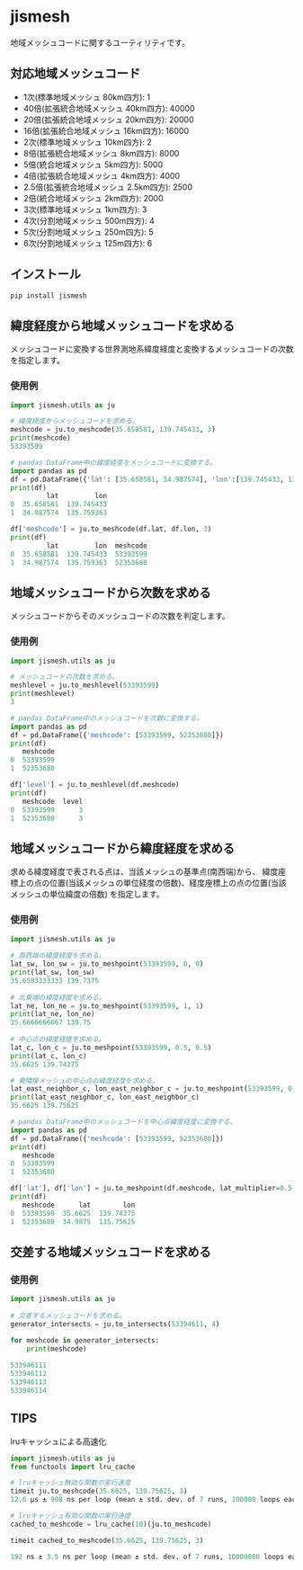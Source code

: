 # jismesh

地域メッシュコードに関するユーティリティです。

## 対応地域メッシュコード
- 1次(標準地域メッシュ 80km四方): 1
- 40倍(拡張統合地域メッシュ 40km四方): 40000
- 20倍(拡張統合地域メッシュ 20km四方): 20000
- 16倍(拡張統合地域メッシュ 16km四方): 16000
- 2次(標準地域メッシュ 10km四方): 2
- 8倍(拡張統合地域メッシュ 8km四方): 8000
- 5倍(統合地域メッシュ 5km四方): 5000
- 4倍(拡張統合地域メッシュ 4km四方): 4000
- 2.5倍(拡張統合地域メッシュ 2.5km四方): 2500
- 2倍(統合地域メッシュ 2km四方): 2000
- 3次(標準地域メッシュ 1km四方): 3
- 4次(分割地域メッシュ 500m四方): 4
- 5次(分割地域メッシュ 250m四方): 5
- 6次(分割地域メッシュ 125m四方): 6

## インストール
```bash
pip install jismesh
```

## 緯度経度から地域メッシュコードを求める

メッシュコードに変換する世界測地系緯度経度と変換するメッシュコードの次数を指定します。

### 使用例
```python
import jismesh.utils as ju

# 緯度経度からメッシュコードを求める。
meshcode = ju.to_meshcode(35.658581, 139.745433, 3)
print(meshcode)
53393599

# pandas DataFrame中の緯度経度をメッシュコードに変換する。
import pandas as pd
df = pd.DataFrame({'lat': [35.658581, 34.987574], 'lon':[139.745433, 135.759363]})
print(df)
         lat         lon
0  35.658581  139.745433
1  34.987574  135.759363

df['meshcode'] = ju.to_meshcode(df.lat, df.lon, 3)
print(df)
         lat         lon  meshcode
0  35.658581  139.745433  53393599
1  34.987574  135.759363  52353680
```


## 地域メッシュコードから次数を求める

メッシュコードからそのメッシュコードの次数を判定します。

### 使用例
```python
import jismesh.utils as ju

# メッシュコードの次数を求める。
meshlevel = ju.to_meshlevel(53393599)
print(meshlevel)
3

# pandas DataFrame中のメッシュコードを次数に変換する。
import pandas as pd
df = pd.DataFrame({'meshcode': [53393599, 52353680]})
print(df)
   meshcode
0  53393599
1  52353680

df['level'] = ju.to_meshlevel(df.meshcode)
print(df)
   meshcode  level
0  53393599      3
1  52353680      3
```
 

## 地域メッシュコードから緯度経度を求める

求める緯度経度で表される点は、当該メッシュの基準点(南西端)から、
緯度座標上の点の位置(当該メッシュの単位経度の倍数)、経度座標上の点の位置(当該メッシュの単位緯度の倍数)
を指定します。

### 使用例
```python
import jismesh.utils as ju
    
# 南西端の緯度経度を求める。
lat_sw, lon_sw = ju.to_meshpoint(53393599, 0, 0)
print(lat_sw, lon_sw)
35.6583333333 139.7375
    
# 北東端の緯度経度を求める。
lat_ne, lon_ne = ju.to_meshpoint(53393599, 1, 1)
print(lat_ne, lon_ne)
35.6666666667 139.75
    
# 中心点の緯度経度を求める。
lat_c, lon_c = ju.to_meshpoint(53393599, 0.5, 0.5)
print(lat_c, lon_c)
35.6625 139.74375

# 東隣接メッシュの中心点の緯度経度を求める。
lat_east_neighbor_c, lon_east_neighbor_c = ju.to_meshpoint(53393599, 0.5, 1.5)
print(lat_east_neighbor_c, lon_east_neighbor_c)
35.6625 139.75625

# pandas DataFrame中のメッシュコードを中心点緯度経度に変換する。
import pandas as pd
df = pd.DataFrame({'meshcode': [53393599, 52353680]})
print(df)
   meshcode
0  53393599
1  52353680

df['lat'], df['lon'] = ju.to_meshpoint(df.meshcode, lat_multiplier=0.5, lon_multiplier=0.5) 
print(df)
   meshcode      lat        lon
0  53393599  35.6625  139.74375
1  52353680  34.9875  135.75625
```

## 交差する地域メッシュコードを求める

### 使用例
```python
import jismesh.utils as ju
    
# 交差するメッシュコードを求める。
generator_intersects = ju.to_intersects(53394611, 4)

for meshcode in generator_intersects:
	print(meshcode)
    
533946111
533946112
533946113
533946114
```

## TIPS
lruキャッシュによる高速化
```python
import jismesh.utils as ju
from functools import lru_cache

# lruキャッシュ無効な関数の実行速度
timeit ju.to_meshcode(35.6625, 139.75625, 3)
12.6 µs ± 908 ns per loop (mean ± std. dev. of 7 runs, 100000 loops each)

# lruキャッシュ有効な関数の実行速度
cached_to_meshcode = lru_cache(10)(ju.to_meshcode)

timeit cached_to_meshcode(35.6625, 139.75625, 3)

192 ns ± 3.5 ns per loop (mean ± std. dev. of 7 runs, 10000000 loops each)
```
